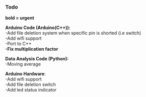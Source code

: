 ### Todo

**bold = urgent** 

__Arduino Code (Arduino(C++)):__  
-Add file deletion system when specific pin is shorted (i.e switch)  
-Add wifi support  
-Port to C++  
**-Fix multiplication factor**
  
__Data Analysis Code (Python):__  
-Moving average  

__Arduino Hardware__:  
-Add wifi support  
-Add file deletion switch  
-Add led status indicator  


